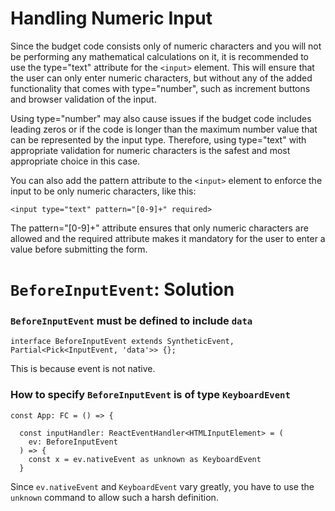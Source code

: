 # Handling Numeric Input

Since the budget code consists only of numeric characters and you will not be performing any mathematical calculations on it, it is recommended to use the type="text" attribute for the `<input>` element. This will ensure that the user can only enter numeric characters, but without any of the added functionality that comes with type="number", such as increment buttons and browser validation of the input.

Using type="number" may also cause issues if the budget code includes leading zeros or if the code is longer than the maximum number value that can be represented by the input type. Therefore, using type="text" with appropriate validation for numeric characters is the safest and most appropriate choice in this case.

You can also add the pattern attribute to the `<input>` element to enforce the input to be only numeric characters, like this:

`<input type="text" pattern="[0-9]+" required>`

The pattern="[0-9]+" attribute ensures that only numeric characters are allowed and the required attribute makes it mandatory for the user to enter a value before submitting the form.

# `BeforeInputEvent`: Solution

### `BeforeInputEvent` must be defined to include `data`
```
interface BeforeInputEvent extends SyntheticEvent, Partial<Pick<InputEvent, 'data'>> {};
```

This is because event is not native.

### How to specify `BeforeInputEvent` is of type `KeyboardEvent`
```
const App: FC = () => {

  const inputHandler: ReactEventHandler<HTMLInputElement> = (
    ev: BeforeInputEvent
  ) => {
    const x = ev.nativeEvent as unknown as KeyboardEvent
  }
```

Since `ev.nativeEvent` and `KeyboardEvent` vary greatly, you have to use the `unknown` command to allow such a harsh definition.